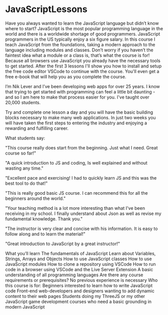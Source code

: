 # JavaScriptLessons

Have you always wanted to learn the JavaScript language but didn’t know where to start? JavaScript is the most popular programming language in the world and there is a worldwide shortage of good programmers. JavaScript programmers in the US typically enjoy a six figure salary. In this course I teach JavaScript from the foundations, taking a modern approach to the language including modules and classes. Don’t worry if you haven’t the faintest idea what a module or a class is, that’s what the course is for! Because all browsers use JavaScript you already have the necessary tools to get started. After the first 3 lessons I'll show you how to install and setup the free code editor VSCode to continue with the course. You'll even get a free e-book that will help you as you complete the course.

I’m Nik Lever and I’ve been developing web apps for over 25 years. I know that trying to get started with programming can feel a little bit daunting - and so I am here to make that process easier for you. I've taught over 20,000 students.

Try and complete one lesson a day and you will have the basic building blocks necessary to make many web applications. In just two weeks you will have taken the first steps to entering the industry and enjoying a rewarding and fulfilling career.



What students say:

"This course really does start from the beginning. Just what I need. Great course so far!"

"A quick introduction to JS and coding, Is well explained and without wasting any time."

"Excellent pace and exercising! I had to quickly learn JS and this was the best tool to do that!"

"This is really good basic JS course. I can recommend this for all the beginners around the world."

"Your teaching method is a lot more interesting than what I've been receiving in my school. I finally understand about Json as well as revise my fundamental knowledge. Thank you."

"The instructor is very clear and concise with his information. It is easy to follow along and to learn the material!"

"Great introduction to JavaScript by a great instructor!"

What you’ll learn
The fundamentals of JavaScript
Learn about Variables, Strings, Arrays and Objects
How to use JavaScript classes
How to use JavaScript modules
How to clone a repository using VSCode
How to run code in a browser using VSCode and the Live Server Extension
A basic understanding of all programming languages
Are there any course requirements or prerequisites?
No previous experience is necessary
Who this course is for:
Beginners interested to learn how to write JavaScript code
Front-end web-developers and designers wanting to add dynamic content to their web pages
Students doing my ThreeJS or my other JavaScript game development courses who need a basic grounding in modern JavaScript